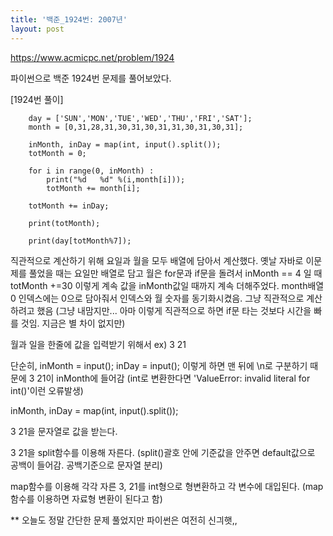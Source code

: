 ```yaml
---
title: '백준_1924번: 2007년'
layout: post
---
```


https://www.acmicpc.net/problem/1924

파이썬으로 백준 1924번 문제를 풀어보았다.

[1924번 풀이]

        day = ['SUN','MON','TUE','WED','THU','FRI','SAT'];
        month = [0,31,28,31,30,31,30,31,31,30,31,30,31];

        inMonth, inDay = map(int, input().split());
        totMonth = 0;

        for i in range(0, inMonth) :
            print("%d   %d" %(i,month[i]));
            totMonth += month[i];

        totMonth += inDay;

        print(totMonth);

        print(day[totMonth%7]);
        

직관적으로 계산하기 위해 요일과 월을 모두 배열에 담아서 계산했다.
옛날 자바로 이문제를 풀었을 때는 요일만 배열로 담고 월은 for문과 if문을 돌려서 inMonth == 4 일 때 totMonth +=30 이렇게 계속 값을 inMonth값일 때까지 계속 더해주었다.
month배열 0 인덱스에는 0으로 담아줘서 인덱스와 월 숫자를 동기화시켰음. 그냥 직관적으로 계산하려고 했음
(그냥 내맘지만... 아마 이렇게 직관적으로 하면 if문 타는 것보다 시간을 빠를 것임. 지금은 별 차이 없지만)

월과 일을 한줄에 값을 입력받기 위해서 ex) 3 21

단순히, 
inMonth = input();
inDay = input();
이렇게 하면 맨 뒤에 \n로 구분하기 때문에 3 21이 inMonth에 들어감 (int로 변환한다면 'ValueError: invalid literal for int()'이런 오류발생)

inMonth, inDay = map(int, input().split());

3 21을 문자열로 값을 받는다.

3 21을 split함수를 이용해 자른다. (split()괄호 안에 기준값을 안주면 default값으로 공백이 들어감. 공백기준으로 문자열 분리)

map함수를 이용해 각각 자른 3, 21를 int형으로 형변환하고 각 변수에 대입된다.
(map함수를 이용하면 자료형 변환이 된다고 함)





** 오늘도 정말 간단한 문제 풀었지만 파이썬은 여전히 신긔햇,,